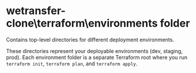 # wetransfer-clone\terraform\environments folder
Contains top-level directories for different deployment environments.

These directories represent your deployable environments (dev, staging, prod). Each environment folder is a separate Terraform root where you run `terraform init`, `terraform plan`, and `terraform apply`.